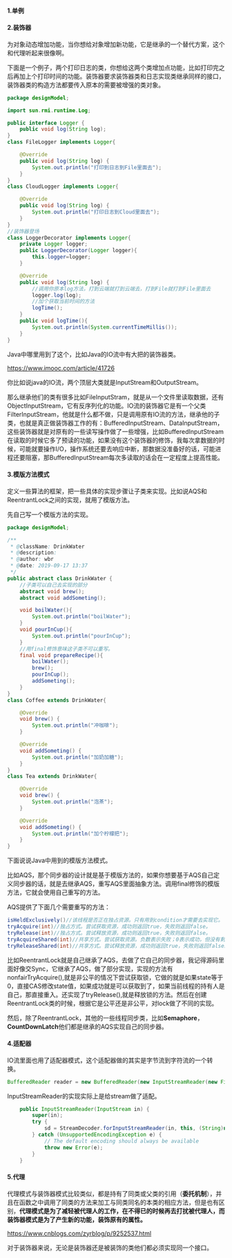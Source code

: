 #### 1.单例



#### 2.装饰器

为对象动态增加功能，当你想给对象增加新功能，它是继承的一个替代方案，这个和代理听起来很像啊。

下面是一个例子，两个打印日志的类，你想给这两个类增加点功能，比如打印完之后再加上个打印时间的功能。装饰器要求装饰器类和日志实现类继承同样的接口，装饰器类的构造方法都要传入原本的需要被增强的类对象。

```java
package designModel;

import sun.rmi.runtime.Log;

public interface Logger {
    public void log(String log);
}
class FileLogger implements Logger{

    @Override
    public void log(String log) {
        System.out.println("打印到日志到File里面去");
    }
}
class CloudLogger implements Logger{

    @Override
    public void log(String log) {
        System.out.println("打印日志到Cloud里面去");
    }
}
//装饰器登场
class LoggerDecorator implements Logger{
    private Logger logger;
    public LoggerDecorator(Logger logger){
        this.logger=logger;
    }

    @Override
    public void log(String log) {
        //调用你原本log方法，打到云端就打到云端去，打到File就打到File里面去
        logger.log(log);
        //加个获取当前时间的方法
        logTime();
    }
    public void logTime(){
        System.out.println(System.currentTimeMillis());
    }
}

```

Java中哪里用到了这个，比如Java的IO流中有大把的装饰器类。

https://www.imooc.com/article/41726

你比如说java的IO流，两个顶层大类就是InputStream和OutputStream。

那么继承他们的类有很多比如FileInputStram，就是从一个文件里读取数据，还有ObjectInputStream，它有反序列化的功能。IO流的装饰器它是有一个父类FilterInputStream，他就是什么都不做，只是调用原有IO流的方法，继承他的子类，也就是真正做装饰器工作的有：BufferedInputStream、DataInputStream，这些装饰器就是对原有的一些读写操作做了一些增强，比如BufferedInputStream在读取的时候它多了预读的功能，如果没有这个装饰器的修饰，我每次拿数据的时候，可能就要操作I/O，操作系统还要去响应中断，那数据没准备好的话，可能进程还要阻塞，那BufferedInputStream每次多读取的话会在一定程度上提高性能。

#### 3.模版方法模式

定义一些算法的框架，把一些具体的实现步骤让子类来实现。比如说AQS和ReentrantLock之间的实现，就用了模版方法。

先自己写一个模版方法的实现。

```java
package designModel;

/**
 * @className: DrinkWater
 * @description:
 * @author: wbr
 * @date: 2019-09-17 13:37
 */
public abstract class DrinkWater {
    //子类可以自己去实现的部分
    abstract void brew();
    abstract void addSometing();

    void boilWater(){
        System.out.println("boilWater");
    }
    void pourInCup(){
        System.out.println("pourInCup");
    }
    //用final修饰意味这子类不可以重写。
    final void prepareRecipe(){
        boilWater();
        brew();
        pourInCup();
        addSometing();
    }
}
class Coffee extends DrinkWater{

    @Override
    void brew() {
        System.out.println("冲咖啡");
    }

    @Override
    void addSometing() {
        System.out.println("加奶加糖");
    }
}
class Tea extends DrinkWater{

    @Override
    void brew() {
        System.out.println("泡茶");
    }

    @Override
    void addSometing() {
        System.out.println("加个柠檬把");
    }
}
```

下面说说Java中用到的模版方法模式。

比如AQS，那个同步器的设计就是基于模版方法的，如果你想要基于AQS自己定义同步器的话，就是去继承AQS，重写AQS里面抽象方法。调用final修饰的模版方法，它就会使用自己重写的方法。

AQS提供了下面几个需要重写的方法：

```java
isHeldExclusively()//该线程是否正在独占资源。只有用到condition才需要去实现它。
tryAcquire(int)//独占方式。尝试获取资源，成功则返回true，失败则返回false。
tryRelease(int)//独占方式。尝试释放资源，成功则返回true，失败则返回false。
tryAcquireShared(int)//共享方式。尝试获取资源。负数表示失败；0表示成功，但没有剩余可用资源；正数表示成功，且有剩余资源。
tryReleaseShared(int)//共享方式。尝试释放资源，成功则返回true，失败则返回false。
```



比如ReentrantLock就是自己继承了AQS，去做了它自己的同步器，我记得源码里面好像交Sync，它继承了AQS，做了部分实现，实现的方法有nonfairTryAcquire(),就是非公平的情况下尝试获取锁，它做的就是如果state等于0，直接CAS修改state值，如果成功就是可以获取到了，如果当前线程的持有人是自己，那直接重入。还实现了tryRelease(),就是释放锁的方法。然后在创建ReentrantLock类的时候，根据它是公平还是非公平，对lock做了不同的实现。

然后，除了ReentrantLock，其他的一些线程同步类，比如**Semaphore**，**CountDownLatch**他们都是继承的AQS实现自己的同步器。

#### 4.适配器

IO流里面也用了适配器模式，这个适配器做的其实是字节流到字符流的一个转换。

```java
BufferedReader reader = new BufferedReader(new InputStreamReader(new FileInputStream(new File("text.txt"))));
```

InputStreamReader的实现实际上是给stream做了适配。

```java
    public InputStreamReader(InputStream in) {
        super(in);
        try {
            sd = StreamDecoder.forInputStreamReader(in, this, (String)null); // ## check lock object
        } catch (UnsupportedEncodingException e) {
            // The default encoding should always be available
            throw new Error(e);
        }
    }
```



#### 5.代理

代理模式与装饰器模式比较类似，都是持有了同类或父类的引用（**委托机制**），并且在函数之中调用了同类的方法来加工与同类同名的本类的相应方法，但是也有区别，**代理模式是为了减轻被代理人的工作，在不得已的时候再去打扰被代理人，而装饰器模式是为了产生新的功能，装饰原有的属性。**

https://www.cnblogs.com/zyrblog/p/9252537.html

对于装饰器来说，无论是装饰器还是被装饰的类他们都必须实现同一个接口。




